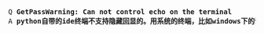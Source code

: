 <pre>
Q <b>GetPassWarning: Can not control echo on the terminal</b>
A <b>python自带的ide终端不支持隐藏回显的。用系统的终端，比如windows下的话cmd就OK了。</b>
<b></b>
<b></b>
</pre>